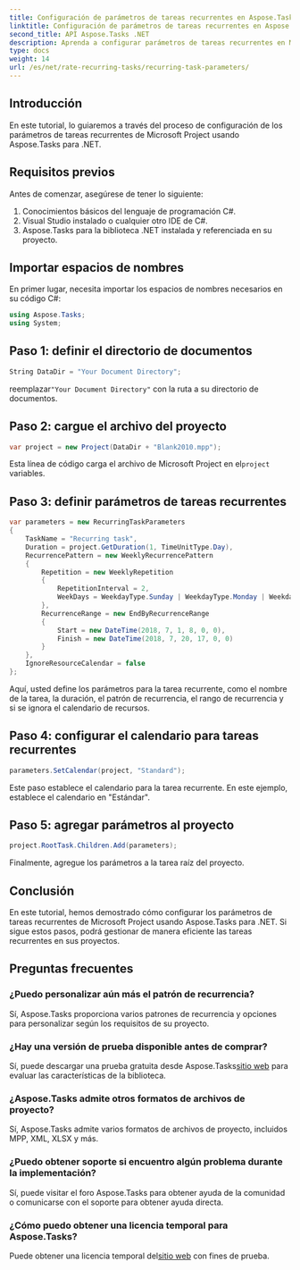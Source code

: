 ```yaml
---
title: Configuración de parámetros de tareas recurrentes en Aspose.Tasks
linktitle: Configuración de parámetros de tareas recurrentes en Aspose.Tasks
second_title: API Aspose.Tasks .NET
description: Aprenda a configurar parámetros de tareas recurrentes en Microsoft Project usando Aspose.Tasks para .NET. Tutorial completo con guía paso a paso.
type: docs
weight: 14
url: /es/net/rate-recurring-tasks/recurring-task-parameters/
---
```

## Introducción
En este tutorial, lo guiaremos a través del proceso de configuración de los parámetros de tareas recurrentes de Microsoft Project usando Aspose.Tasks para .NET.
## Requisitos previos
Antes de comenzar, asegúrese de tener lo siguiente:
1. Conocimientos básicos del lenguaje de programación C#.
2. Visual Studio instalado o cualquier otro IDE de C#.
3. Aspose.Tasks para la biblioteca .NET instalada y referenciada en su proyecto.

## Importar espacios de nombres
En primer lugar, necesita importar los espacios de nombres necesarios en su código C#:
```csharp
using Aspose.Tasks;
using System;

```
## Paso 1: definir el directorio de documentos
```csharp
String DataDir = "Your Document Directory";
```
 reemplazar`"Your Document Directory"` con la ruta a su directorio de documentos.
## Paso 2: cargue el archivo del proyecto
```csharp
var project = new Project(DataDir + "Blank2010.mpp");
```
 Esta línea de código carga el archivo de Microsoft Project en el`project` variables.
## Paso 3: definir parámetros de tareas recurrentes
```csharp
var parameters = new RecurringTaskParameters
{
    TaskName = "Recurring task",
    Duration = project.GetDuration(1, TimeUnitType.Day),
    RecurrencePattern = new WeeklyRecurrencePattern
    {
        Repetition = new WeeklyRepetition
        {
            RepetitionInterval = 2,
            WeekDays = WeekdayType.Sunday | WeekdayType.Monday | WeekdayType.Friday
        },
        RecurrenceRange = new EndByRecurrenceRange
        {
            Start = new DateTime(2018, 7, 1, 8, 0, 0),
            Finish = new DateTime(2018, 7, 20, 17, 0, 0)
        }
    },
    IgnoreResourceCalendar = false
};
```
Aquí, usted define los parámetros para la tarea recurrente, como el nombre de la tarea, la duración, el patrón de recurrencia, el rango de recurrencia y si se ignora el calendario de recursos.
## Paso 4: configurar el calendario para tareas recurrentes
```csharp
parameters.SetCalendar(project, "Standard");
```
Este paso establece el calendario para la tarea recurrente. En este ejemplo, establece el calendario en "Estándar".
## Paso 5: agregar parámetros al proyecto
```csharp
project.RootTask.Children.Add(parameters);
```
Finalmente, agregue los parámetros a la tarea raíz del proyecto.

## Conclusión
En este tutorial, hemos demostrado cómo configurar los parámetros de tareas recurrentes de Microsoft Project usando Aspose.Tasks para .NET. Si sigue estos pasos, podrá gestionar de manera eficiente las tareas recurrentes en sus proyectos.
## Preguntas frecuentes
### ¿Puedo personalizar aún más el patrón de recurrencia?
Sí, Aspose.Tasks proporciona varios patrones de recurrencia y opciones para personalizar según los requisitos de su proyecto.
### ¿Hay una versión de prueba disponible antes de comprar?
 Sí, puede descargar una prueba gratuita desde Aspose.Tasks[sitio web](https://purchase.aspose.com/buy) para evaluar las características de la biblioteca.
### ¿Aspose.Tasks admite otros formatos de archivos de proyecto?
Sí, Aspose.Tasks admite varios formatos de archivos de proyecto, incluidos MPP, XML, XLSX y más.
### ¿Puedo obtener soporte si encuentro algún problema durante la implementación?
Sí, puede visitar el foro Aspose.Tasks para obtener ayuda de la comunidad o comunicarse con el soporte para obtener ayuda directa.
### ¿Cómo puedo obtener una licencia temporal para Aspose.Tasks?
 Puede obtener una licencia temporal del[sitio web](https://purchase.aspose.com/temporary-license/) con fines de prueba.